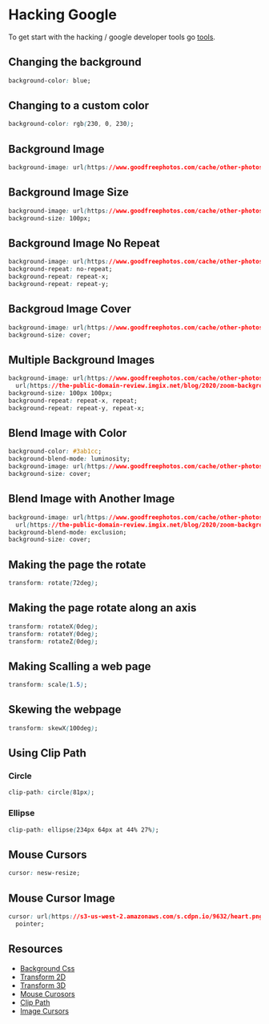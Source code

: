 # Hacking Google

To get start with the hacking / google developer tools go [tools](google.md).

## Changing the background

```css
background-color: blue;
```

## Changing to a custom color

```css
background-color: rgb(230, 0, 230);
```

## Background Image

```css
background-image: url(https://www.goodfreephotos.com/cache/other-photos/backgrounds/blue-watercolor-background_800.jpg?cached=1522546278);
```

## Background Image Size

```css
background-image: url(https://www.goodfreephotos.com/cache/other-photos/backgrounds/blue-watercolor-background_800.jpg?cached=1522546278);
background-size: 100px;
```

## Background Image No Repeat

```css
background-image: url(https://www.goodfreephotos.com/cache/other-photos/backgrounds/blue-watercolor-background_800.jpg?cached=1522546278);
background-repeat: no-repeat;
background-repeat: repeat-x;
background-repeat: repeat-y;
```

## Backgroud Image Cover

```css
background-image: url(https://www.goodfreephotos.com/cache/other-photos/backgrounds/blue-watercolor-background_800.jpg?cached=1522546278);
background-size: cover;
```

## Multiple Background Images

```css
background-image: url(https://www.goodfreephotos.com/cache/other-photos/backgrounds/blue-watercolor-background_800.jpg?cached=1522546278),
  url(https://the-public-domain-review.imgix.net/blog/2020/zoom-backgrounds/zoom-batch-1-banner.jpg?fit=max&w=1200&h=850);
background-size: 100px 100px;
background-repeat: repeat-x, repeat;
background-repeat: repeat-y, repeat-x;
```

## Blend Image with Color

```css
background-color: #3ab1cc;
background-blend-mode: luminosity;
background-image: url(https://www.goodfreephotos.com/cache/other-photos/backgrounds/blue-watercolor-background_800.jpg?cached=1522546278);
background-size: cover;
```

## Blend Image with Another Image

```css
background-image: url(https://www.goodfreephotos.com/cache/other-photos/backgrounds/blue-watercolor-background_800.jpg?cached=1522546278),
  url(https://the-public-domain-review.imgix.net/blog/2020/zoom-backgrounds/zoom-batch-1-banner.jpg?fit=max&w=1200&h=850);
background-blend-mode: exclusion;
background-size: cover;
```

## Making the page the rotate

```css
transform: rotate(72deg);
```

## Making the page rotate along an axis

```css
transform: rotateX(0deg);
transform: rotateY(0deg);
transform: rotateZ(0deg);
```

## Making Scalling a web page

```css
transform: scale(1.5);
```

## Skewing the webpage

```css
transform: skewX(100deg);
```

## Using Clip Path

### Circle

```css
clip-path: circle(81px);
```

### Ellipse

```css
clip-path: ellipse(234px 64px at 44% 27%);
```

## Mouse Cursors

```css
cursor: nesw-resize;
```

## Mouse Cursor Image

```css
cursor: url(https://s3-us-west-2.amazonaws.com/s.cdpn.io/9632/heart.png),
  pointer;
```

## Resources

- [Background Css](https://www.w3schools.com/cssref/css3_pr_background.asp)
- [Transform 2D](https://www.w3schools.com/css/css3_2dtransforms.asp)
- [Transform 3D](https://www.w3schools.com/css/css3_3dtransforms.asp)
- [Mouse Curosors](https://www.w3schools.com/cssref/pr_class_cursor.asp)
- [Clip Path](https://developer.mozilla.org/en-US/docs/Web/CSS/clip-path)
- [Image Cursors](https://stackoverflow.com/questions/18551277/using-external-images-for-css-custom-cursors)
